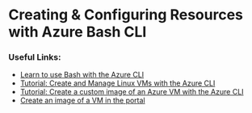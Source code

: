 # Creating & Configuring Resources with Azure Bash CLI

### Useful Links:

- [Learn to use Bash with the Azure CLI](https://learn.microsoft.com/en-us/cli/azure/azure-cli-learn-bash)
- [Tutorial: Create and Manage Linux VMs with the Azure CLI](https://learn.microsoft.com/en-us/azure/virtual-machines/linux/tutorial-manage-vm)
- [Tutorial: Create a custom image of an Azure VM with the Azure CLI](https://learn.microsoft.com/en-us/azure/virtual-machines/linux/tutorial-custom-images)
- [Create an image of a VM in the portal](https://learn.microsoft.com/en-us/azure/virtual-machines/capture-image-portal)
  